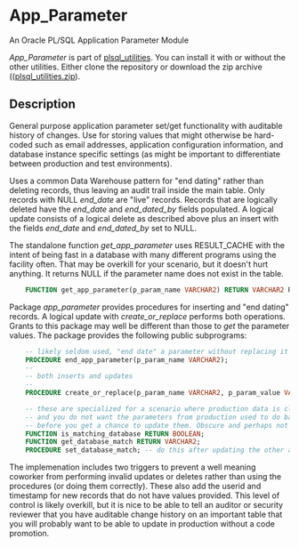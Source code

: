 # App_Parameter

An Oracle PL/SQL Application Parameter Module

*App_Parameter* is part of [plsql_utilities](https://github.com/lee-lindley/plsql_utilities).
You can install it with or without the other utilities. Either clone the repository
or download the zip 
archive (([plsql_utilities.zip](https://github.com/lee-lindley/plsql_utilities/archive/refs/heads/main.zip)).

## Description

General purpose application parameter set/get functionality with auditable history of changes.
Use for storing values that might otherwise be hard-coded such as email addresses,
application configuration information, and database instance specific settings (as
might be important to differentiate between production and test environments).

Uses a common Data Warehouse pattern for "end dating" rather than deleting records,
thus leaving an audit trail inside the main table.
Only records with NULL *end_date* are "live" records.
Records that are logically deleted have the *end_date* and *end_dated_by*
fields populated. 
A logical update consists of a logical delete as described above plus an insert with
the fields *end_date* and *end_dated_by* set to NULL.

The standalone function *get_app_parameter* uses RESULT_CACHE with the intent of being
fast in a database with many different programs using the facility often.
That may be overkill for your scenario, but it doesn't hurt anything.
It returns NULL if the parameter name does not exist in the table.

```sql
    FUNCTION get_app_parameter(p_param_name VARCHAR2) RETURN VARCHAR2 RESULT_CACHE
```

Package *app_parameter* provides procedures for inserting and "end dating" records. A 
logical update with *create_or_replace* performs both operations. Grants to this package 
may well be different than those to *get* the parameter values.
The package provides the following public subprograms:

```sql
    -- likely seldom used, "end date" a parameter without replacing it
    PROCEDURE end_app_parameter(p_param_name VARCHAR2); 
    --
    -- both inserts and updates
    --
    PROCEDURE create_or_replace(p_param_name VARCHAR2, p_param_value VARCHAR2);

    -- these are specialized for a scenario where production data is cloned to a test system 
    -- and you do not want the parameters from production used to do bad things in the test system
    -- before you get a chance to update them. Obscure and perhaps not useful to you.
    FUNCTION is_matching_database RETURN BOOLEAN;
    FUNCTION get_database_match RETURN VARCHAR2;
    PROCEDURE set_database_match; -- do this after updating the other app_parameters following a db refresh from production
```

The implemenation includes two triggers to prevent a well meaning coworker from performing invalid
updates or deletes rather than using the procedures (or doing them correctly). These
also add the userid and timestamp for new records that do not have values provided.
This level of control is likely overkill, but it is nice to be able to
tell an auditor or security reviewer that you have auditable change history on an important table 
that you will probably want to be able to update in production without a code promotion.
